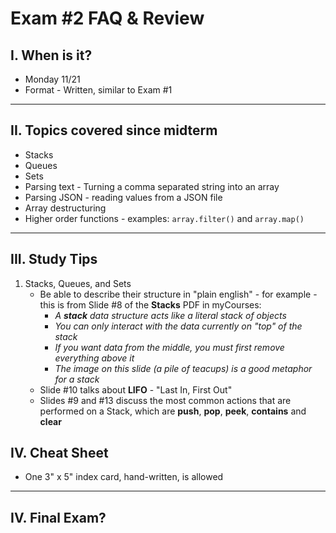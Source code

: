 # Exam #2 FAQ & Review

## I. When is it?
- Monday 11/21
- Format - Written, similar to Exam #1

<hr>

## II. Topics covered since midterm

- Stacks
- Queues
- Sets
- Parsing text - Turning a comma separated string into an array
- Parsing JSON - reading values from a JSON file
- Array destructuring
- Higher order functions - examples: `array.filter()` and `array.map()`


<hr>

## III. Study Tips

1) Stacks, Queues, and Sets
    - Be able to describe their structure in "plain english" - for example - this is from Slide #8 of the  **Stacks** PDF in myCourses:
      - *A **stack** data structure acts like a literal stack of objects*
      - *You can only interact with the data currently on "top" of the stack*
      - *If you want data from the middle, you must first remove everything above it*
      - *The image on this slide (a pile of teacups) is a good metaphor for a stack*
    - Slide #10 talks about **LIFO**  - "Last In, First Out" 
    - Slides #9 and #13 discuss the most common actions that are performed on a Stack, which are **push**, **pop**, **peek**, **contains** and **clear**
    



## IV. Cheat Sheet
- One 3" x 5" index card, hand-written, is allowed

<hr>

## IV. Final Exam?
